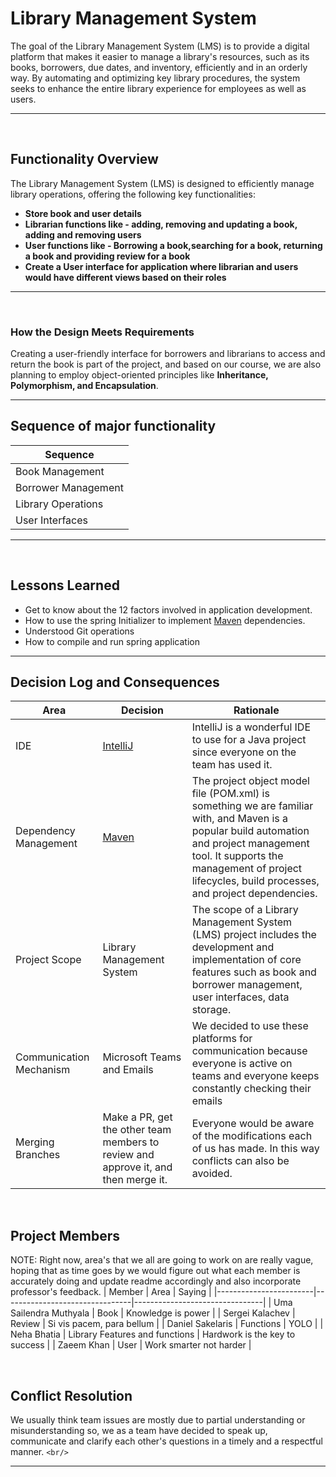 # Library Management System

The goal of the Library Management System (LMS) is to provide a digital platform that makes it easier to manage a library's resources, such as its books, borrowers, due dates, and inventory, efficiently and in an orderly way. By automating and optimizing key library procedures, the system seeks to enhance the entire library experience for employees as well as users.

---

<br>

## Functionality Overview

The Library Management System (LMS) is designed to efficiently manage library operations, offering the following key functionalities:

- **Store book and user details**
- **Librarian functions like - adding, removing and updating a book, adding and removing users** 
- **User functions like - Borrowing a book,searching for a book, returning a book and providing review for a book**
- **Create a User interface for application where librarian and users would have different views based on their roles**

---

<br>

### How the Design Meets Requirements

Creating a user-friendly interface for borrowers and librarians to access and return the book is part of the project, and based on our course, we are also planning to employ object-oriented principles like  **Inheritance, Polymorphism, and Encapsulation**.

---

## Sequence of major functionality

| Sequence            |
| ------------------- |
| Book Management     |
| Borrower Management |
| Library Operations  |
| User Interfaces     |

---

<br>

## Lessons Learned

- Get to know about the 12 factors involved in application development.
- How to use the spring Initializer to implement  [Maven](https://maven.apache.org/download.cgi)  dependencies.
- Understood Git operations 
- How to compile and run spring application

---

## Decision Log and Consequences

| Area                    | Decision                                                                           | Rationale                                                                                                                                                                                                                                    |
|-------------------------|------------------------------------------------------------------------------------|----------------------------------------------------------------------------------------------------------------------------------------------------------------------------------------------------------------------------------------------|
| IDE                     | [IntelliJ](https://www.jetbrains.com/idea/)                                        | IntelliJ is a wonderful IDE to use for a Java project since everyone on the team has used it.                                                                                                                                                |
| Dependency Management   | [Maven](https://maven.apache.org/download.cgi)                                     | The project object model file (POM.xml) is something we are familiar with, and Maven is a popular build automation and project management tool. It supports the management of project lifecycles, build processes, and project dependencies. |
| Project Scope           | Library Management System                                                          | The scope of a Library Management System (LMS) project includes the development and implementation of core features such as book and borrower management, user interfaces, data storage.                                                     |
| Communication Mechanism | Microsoft Teams and Emails                                                         | We decided to use these platforms for communication because everyone is active on teams and everyone keeps constantly checking their emails                                                                                                  |
| Merging Branches        | Make a PR, get the other team members to review and approve it, and then merge it. | Everyone would be aware of the modifications each of us has made. In this way conflicts can also be avoided.                                                                                                                                 |


<br>

## Project Members
NOTE: Right now, area's that we all are going to work on are really vague, hoping that as time goes by we would figure out what each member is accurately doing and update readme accordingly and also incorporate professor's feedback. 
| Member                 | Area                           | Saying                         |
|------------------------|--------------------------------|--------------------------------|
| Uma Sailendra Muthyala | Book                           | Knowledge is power             |
| Sergei Kalachev        | Review                         | Si vis pacem, para bellum      |
| Daniel Sakelaris       | Functions                      | YOLO                           |
| Neha Bhatia            | Library Features and functions | Hardwork is the key to success |
| Zaeem Khan             | User                           | Work smarter not harder        |

<br/>

## Conflict Resolution

We usually think team issues are mostly due to partial understanding or misunderstanding so, we as a team have decided to speak up, communicate and clarify each other's questions in a timely and a respectful manner.
`<br/>`

---